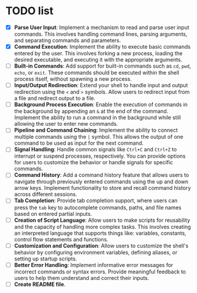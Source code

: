 # TODO list

- [x] **Parse User Input**: Implement a mechanism to read and parse user input
commands. This involves handling command lines, parsing arguments, and separating
commands and parameters.
- [x] **Command Execution**: Implement the ability to execute basic commands
entered by the user. This involves forking a new process, loading the desired
executable, and executing it with the appropriate arguments.
- [ ] **Built-in Commands**: Add support for built-in commands such as `cd`,
`pwd`, `echo`, or `exit`. These commands should be executed within the shell
process itself, without spawning a new process.
- [ ] **Input/Output Redirection**: Extend your shell to handle input and output
redirection using the `<` and `>` symbols. Allow users to redirect input from a
file and redirect output to a file.
- [ ] **Background Process Execution**: Enable the execution of commands in the
background by appending an `&` at the end of the command. Implement the ability
to run a command in the background while still allowing the user to enter new
commands.
- [ ] **Pipeline and Command Chaining**: Implement the ability to connect multiple
commands using the `|` symbol. This allows the output of one command to be used
as input for the next command.
- [ ] **Signal Handling**: Handle common signals like `Ctrl+C` and `Ctrl+Z` to
interrupt or suspend processes, respectively. You can provide options for users
to customize the behavior or handle signals for specific commands.
- [ ] **Command History**: Add a command history feature that allows users to
navigate through previously entered commands using the up and down arrow keys.
Implement functionality to store and recall command history across different
sessions.
- [ ] **Tab Completion**: Provide tab completion support, where users can press
the `tab` key to autocomplete commands, paths, and file names based on entered
partial inputs.
- [ ] **Creation of Script Language**: Allow users to make scripts for
reusability and the capacity of handling more complex tasks. This involves
creating an interpreted language that supports things like: variables, constants,
control flow statements and functions.
- [ ] **Customization and Configuration**: Allow users to customize the shell's
behavior by configuring environment variables, defining aliases, or setting up
startup scripts.
- [ ] **Better Error Handling**: Implement informative error messages for
incorrect commands or syntax errors. Provide meaningful feedback to users to
help them understand and correct their inputs.
- [ ] **Create README file**.
